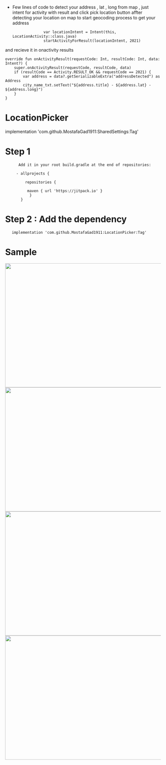 - Few lines of code to detect your address , lat , long from map , just intent for activity with result and click pick location button affter detecting your location on map to start geocoding process to get your address

                    var locationIntent = Intent(this, LocationActivity::class.java)
                    startActivityForResult(locationIntent, 2021)

and recieve it in onactivity results 

    override fun onActivityResult(requestCode: Int, resultCode: Int, data: Intent?) {
        super.onActivityResult(requestCode, resultCode, data)
        if (resultCode == Activity.RESULT_OK && requestCode == 2021) {
            var address = data?.getSerializableExtra("addressDetected") as Address
            city_name_txt.setText("${address.title} - ${address.lat} - ${address.long}")
        }
    }


# LocationPicker

  implementation 'com.github.MostafaGad1911:SharedSettings:Tag'

   
# Step 1
          Add it in your root build.gradle at the end of repositories:
          
         - allprojects {
		
	         repositories {
		
			  maven { url 'https://jitpack.io' }
		       } 
	       }

# Step 2 : Add the dependency
 

	   implementation 'com.github.MostafaGad1911:LocationPicker:Tag'
	   
	
	
# Sample 


 <img src="https://user-images.githubusercontent.com/25991597/110532051-06a23980-8125-11eb-86b5-c2090fe2b537.jpg" width="800" height="400" />
 
 <img src="https://user-images.githubusercontent.com/25991597/110532060-086bfd00-8125-11eb-8b31-02a842449ca7.jpg" width="800" height="400" />

 <img src="https://user-images.githubusercontent.com/25991597/110532061-09049380-8125-11eb-983c-1830f290ddae.jpg" width="800" height="400" />

 <img src="https://user-images.githubusercontent.com/25991597/110532068-099d2a00-8125-11eb-8122-6a5a29f8967f.jpg" width="800" height="400" />


	
	
	   
